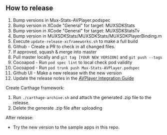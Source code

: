 ## How to release
1. Bump versions in Mux-Stats-AVPlayer.podspec
1. Bump version in XCode "General" for target: MUXSDKStats
1. Bump version in XCode "General" for target: MUXSDKStatsTv
1. Bump version in MUXSDKStats/MUXSDKStats/MUXSDKPlayerBinding.m
1. Execute `update-release-xcframeworks.sh` to make a full build
1. Github - Create a PR to check in all changed files.
1. If approved, squash & merge into master
1. Pull master locally and `git tag [YOUR NEW VERSION]` and `git push --tags`
1. Cocoapod - Run `pod spec lint` to local check pod validity
1. Cocoapod - Run `pod trunk push Mux-Stats-AVPlayer.podspec`
1. Github UI - Make a new release with the new version
1. Update the release notes in the [AVPlayer Integration Guide](https://docs.mux.com/docs/avplayer-integration-guide)

Create Carthage framework:

1. Run `./carthage-archive.sh` and attach the generated .zip file to the release.
1. Delete the generate .zip file after uploading

After release:

* Try the new version to the sample apps in this repo.


